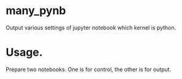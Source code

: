 # many_pynb
Output various settings of jupyter notebook which kernel is python.

# Usage.
Prepare two notebooks. One is for control, the other is for output.
